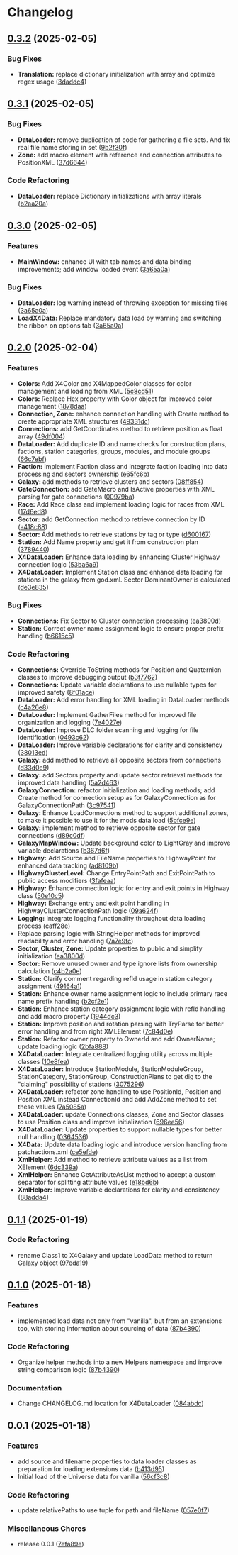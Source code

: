 # Changelog

## [0.3.2](https://github.com/chemodun/X4-UniverseEditor/compare/X4DataLoader@v0.3.1...X4DataLoader@v0.3.2) (2025-02-05)


### Bug Fixes

* **Translation:** replace dictionary initialization with array and optimize regex usage ([3daddc4](https://github.com/chemodun/X4-UniverseEditor/commit/3daddc47093a3def65af7bb1ef965d2c0147d27c))

## [0.3.1](https://github.com/chemodun/X4-UniverseEditor/compare/X4DataLoader@v0.3.0...X4DataLoader@v0.3.1) (2025-02-05)


### Bug Fixes

* **DataLoader:** remove duplication of code for gathering a file sets. And fix real file name storing in set ([9b2f30f](https://github.com/chemodun/X4-UniverseEditor/commit/9b2f30fd809a268c07987ff8fab4bc5d1d8c63e8))
* **Zone:** add macro element with reference and connection attributes to PositionXML ([37d6644](https://github.com/chemodun/X4-UniverseEditor/commit/37d6644194d77bc55c4d210f1938537b0e9a2bde))


### Code Refactoring

* **DataLoader:** replace Dictionary initializations with array literals ([b2aa20a](https://github.com/chemodun/X4-UniverseEditor/commit/b2aa20a1559edd03ed626b163c1cc180459470af))

## [0.3.0](https://github.com/chemodun/X4-UniverseEditor/compare/X4DataLoader@v0.2.0...X4DataLoader@v0.3.0) (2025-02-05)


### Features

* **MainWindow:** enhance UI with tab names and data binding improvements; add window loaded event ([3a65a0a](https://github.com/chemodun/X4-UniverseEditor/commit/3a65a0af2464a26a46ec41835f71009d6b460298))


### Bug Fixes

* **DataLoader:** log warning instead of throwing exception for missing files ([3a65a0a](https://github.com/chemodun/X4-UniverseEditor/commit/3a65a0af2464a26a46ec41835f71009d6b460298))
* **LoadX4Data:** Replace mandatory data load by warning and switching the ribbon on options tab ([3a65a0a](https://github.com/chemodun/X4-UniverseEditor/commit/3a65a0af2464a26a46ec41835f71009d6b460298))

## [0.2.0](https://github.com/chemodun/X4-UniverseEditor/compare/X4DataLoader@v0.1.1...X4DataLoader@v0.2.0) (2025-02-04)


### Features

* **Colors:** Add X4Color and X4MappedColor classes for color management and loading from XML ([5c8cd51](https://github.com/chemodun/X4-UniverseEditor/commit/5c8cd513c4ad8a0c68ed72fb5c0c7f962165bbe9))
* **Colors:** Replace Hex property with Color object for improved color management ([1878daa](https://github.com/chemodun/X4-UniverseEditor/commit/1878daae482d39782f87752ef11af1791284ec9e))
* **Connection, Zone:** enhance connection handling with Create method to create appropriate XML structures ([49331dc](https://github.com/chemodun/X4-UniverseEditor/commit/49331dc079c3b9839f153086bc9e056158d21070))
* **Connections:** add GetCoordinates method to retrieve position as float array ([49df004](https://github.com/chemodun/X4-UniverseEditor/commit/49df0040a22291ef23db5668c8efa6b8e7c19480))
* **DataLoader:** Add duplicate ID and name checks for construction plans, factions, station categories, groups, modules, and module groups ([66c7ebf](https://github.com/chemodun/X4-UniverseEditor/commit/66c7ebfa735a08a93cf3bfac72d4f690540adbbd))
* **Faction:** Implement Faction class and integrate faction loading into data processing and sectors ownership ([e65fc6b](https://github.com/chemodun/X4-UniverseEditor/commit/e65fc6bc4ff6a11216a56e47fdeb68050f5c0e32))
* **Galaxy:** add methods to retrieve clusters and sectors ([08ff854](https://github.com/chemodun/X4-UniverseEditor/commit/08ff854b2b5ddde79faf5eb2e0cb2eec2cf9e41d))
* **GateConnection:** add GateMacro and IsActive properties with XML parsing for gate connections ([00979ba](https://github.com/chemodun/X4-UniverseEditor/commit/00979ba62d7a2303b08d309736d0812344af315a))
* **Race:** Add Race class and implement loading logic for races from XML ([17d6ed8](https://github.com/chemodun/X4-UniverseEditor/commit/17d6ed8a8a88511f17265d102d133c5a3b2810c0))
* **Sector:** add GetConnection method to retrieve connection by ID ([a418c88](https://github.com/chemodun/X4-UniverseEditor/commit/a418c88c268fc3123a13d3209824033b9c351208))
* **Sector:** Add methods to retrieve stations by tag or type ([d600167](https://github.com/chemodun/X4-UniverseEditor/commit/d600167742cb9e770319c085ba72448bb42808a5))
* **Station:** Add Name property and get it from construction plan ([3789440](https://github.com/chemodun/X4-UniverseEditor/commit/37894408f2462da0455320f00a4d4450af83b9f2))
* **X4DataLoader:** Enhance data loading by enhancing  Cluster Highway connection logic ([53ba6a9](https://github.com/chemodun/X4-UniverseEditor/commit/53ba6a975215cf64759ea4780ecf558c6ac84bdf))
* **X4DataLoader:** Implement Station class and enhance data loading for stations in the galaxy from god.xml. Sector DominantOwner is calculated ([de3e835](https://github.com/chemodun/X4-UniverseEditor/commit/de3e8356377037aa1833af55796144a1e8aa8f36))


### Bug Fixes

* **Connections:** Fix Sector to Cluster connection processing ([ea3800d](https://github.com/chemodun/X4-UniverseEditor/commit/ea3800db5d65a6a0f3b9154b0617ccfe46a8a44e))
* **Station:** Correct owner name assignment logic to ensure proper prefix handling ([b6615c5](https://github.com/chemodun/X4-UniverseEditor/commit/b6615c54f0143440c5d26ad8e17a77458b5bb6da))


### Code Refactoring

* **Connections:** Override ToString methods for Position and Quaternion classes to improve debugging output ([b3f7762](https://github.com/chemodun/X4-UniverseEditor/commit/b3f7762bf9e6e69e82f05cc4282928e8ed67f57c))
* **Connections:** Update variable declarations to use nullable types for improved safety ([8f01ace](https://github.com/chemodun/X4-UniverseEditor/commit/8f01aced8da6bc61a7e32a0b6898dd4a06440b7e))
* **DataLoader:** Add error handling for XML loading in DataLoader methods ([c4a26e8](https://github.com/chemodun/X4-UniverseEditor/commit/c4a26e81a81d70bdf09cc4518094645081549291))
* **DataLoader:** Implement GatherFiles method for improved file organization and logging ([7e4027e](https://github.com/chemodun/X4-UniverseEditor/commit/7e4027e3d3741c8b608d77b57e4f2a14827d7824))
* **DataLoader:** Improve DLC folder scanning and logging for file identification ([0493c62](https://github.com/chemodun/X4-UniverseEditor/commit/0493c62f352d52ef6a3668533fd1a60d9c0c52a4))
* **DataLoader:** Improve variable declarations for clarity and consistency ([38013ed](https://github.com/chemodun/X4-UniverseEditor/commit/38013edb3f270a78e1fc93369d61d16f02dda777))
* **Galaxy:** add method to retrieve all opposite sectors from connections ([d33d0e9](https://github.com/chemodun/X4-UniverseEditor/commit/d33d0e9500e3fc425ad23ce5d8d269c31571f103))
* **Galaxy:** add Sectors property and update sector retrieval methods for improved data handling ([5a2d463](https://github.com/chemodun/X4-UniverseEditor/commit/5a2d463c4895516b71697ea93ff048d9a2cdb040))
* **GalaxyConnection:** refactor initialization and loading methods; add Create method for connection setup as for GalaxyConnection as for GalaxyConnectionPath ([3c97541](https://github.com/chemodun/X4-UniverseEditor/commit/3c97541d370fd8fca3b4acaf82ece47425c4778e))
* **Galaxy:** Enhance LoadConnections method to support additional zones, to make it possible to use it for the mods data load ([5bfce9e](https://github.com/chemodun/X4-UniverseEditor/commit/5bfce9e2c3065a52c10ba98d2e6f166ac986d491))
* **Galaxy:** implement method to retrieve opposite sector for gate connections ([d89c0df](https://github.com/chemodun/X4-UniverseEditor/commit/d89c0df4a01177b9d475a513c8ba964298dbc969))
* **GalaxyMapWindow:** Update background color to LightGray and improve variable declarations ([b367d6f](https://github.com/chemodun/X4-UniverseEditor/commit/b367d6fb94c63d227688febae18229ff8552ee96))
* **Highway:** Add Source and FileName properties to HighwayPoint for enhanced data tracking ([ad8109b](https://github.com/chemodun/X4-UniverseEditor/commit/ad8109bfcefa6f0b3c316fe099c51cadb18d7a08))
* **HighwayClusterLevel:** Change EntryPointPath and ExitPointPath to public access modifiers ([3fafeaa](https://github.com/chemodun/X4-UniverseEditor/commit/3fafeaa62470836627916fac989d479e22ce94ed))
* **Highway:** Enhance connection logic for entry and exit points in Highway class ([50e10c5](https://github.com/chemodun/X4-UniverseEditor/commit/50e10c5454ec9442e958476794724f369d7bbcbd))
* **Highway:** Exchange entry and exit point handling in HighwayClusterConnectionPath logic ([09a624f](https://github.com/chemodun/X4-UniverseEditor/commit/09a624f68d277b7b9587f63354cfb6a941fed166))
* **Logging:** Integrate logging functionality throughout data loading process ([caff28e](https://github.com/chemodun/X4-UniverseEditor/commit/caff28e3a727a11be1fa9c6d69da96c5ba33bc1a))
* Replace parsing logic with StringHelper methods for improved readability and error handling ([7a7e9fc](https://github.com/chemodun/X4-UniverseEditor/commit/7a7e9fc228e14ae3a27e8d841f021dd068eb93da))
* **Sector, Cluster, Zone:** Update properties to public and simplify initialization ([ea3800d](https://github.com/chemodun/X4-UniverseEditor/commit/ea3800db5d65a6a0f3b9154b0617ccfe46a8a44e))
* **Sector:** Remove unused owner and type ignore lists from ownership calculation ([c4b2a0e](https://github.com/chemodun/X4-UniverseEditor/commit/c4b2a0ea3c313ea766867a5899b32cdb5d8591c1))
* **Station:** Clarify comment regarding refId usage in station category assignment ([49164a1](https://github.com/chemodun/X4-UniverseEditor/commit/49164a1aee2111066ab19968ab39d98e036f423a))
* **Station:** Enhance owner name assignment logic to include primary race name prefix handling ([b2cf2e1](https://github.com/chemodun/X4-UniverseEditor/commit/b2cf2e1f79b38176e9c6cc0380f5ceebef1f9f29))
* **Station:** Enhance station category assignment logic with refId handling and add macro property ([1944dc3](https://github.com/chemodun/X4-UniverseEditor/commit/1944dc3cfd72a97074f6af2664f39eb71566c7b3))
* **Station:** Improve position and rotation parsing with TryParse for better error handling and from right XMLElement ([7c84d0e](https://github.com/chemodun/X4-UniverseEditor/commit/7c84d0e92303c012c8ff1241e69d39b1d3acfba8))
* **Station:** Refactor owner property to OwnerId and add OwnerName; update loading logic ([2bfa888](https://github.com/chemodun/X4-UniverseEditor/commit/2bfa88868e387e15cefd9775ddcacb7d8aa8dbdf))
* **X4DataLoader:** Integrate centralized logging utility across multiple classes ([10e8fea](https://github.com/chemodun/X4-UniverseEditor/commit/10e8feaf674dd3c521c7619a24f19fe5ce91e028))
* **X4DataLoader:** Introduce StationModule, StationModuleGroup, StationCategory, StationGroup, ConstructionPlans to get dig to the "claiming" possibility of stations ([3075296](https://github.com/chemodun/X4-UniverseEditor/commit/3075296c637e0e4debb6a0390b49efe7aa0c6592))
* **X4DataLoader:** refactor zone handling to use PositionId, Position and Position XML instead ConnectionId and add AddZone method to set these values ([7a5085a](https://github.com/chemodun/X4-UniverseEditor/commit/7a5085a7fbc91b65e1cb9485a16d36406e65740d))
* **X4DataLoader:** update Connections classes, Zone and Sector classes to use Position class and improve initialization ([696ee56](https://github.com/chemodun/X4-UniverseEditor/commit/696ee56d399bcd742155c8581b082f335c49cf54))
* **X4DataLoader:** Update properties to support nullable types for better null handling ([0364536](https://github.com/chemodun/X4-UniverseEditor/commit/03645364b82f98ca1915971cff0aa327f97e98c4))
* **X4Data:** Update data loading logic and introduce version handling from patchactions.xml ([ce5efde](https://github.com/chemodun/X4-UniverseEditor/commit/ce5efdeba84d62b29323ddc11844a151b6827fb3))
* **XmlHelper:** Add method to retrieve attribute values as a list from XElement ([6dc339a](https://github.com/chemodun/X4-UniverseEditor/commit/6dc339aed113395eb78406ac2e6c7437564f0baa))
* **XmlHelper:** Enhance GetAttributeAsList method to accept a custom separator for splitting attribute values ([e18bd6b](https://github.com/chemodun/X4-UniverseEditor/commit/e18bd6bfd34a09e2dee04734c79f68e9fa475cde))
* **XmlHelper:** Improve variable declarations for clarity and consistency ([88adda4](https://github.com/chemodun/X4-UniverseEditor/commit/88adda4d94866f4da3b60c3e2f19f0f6775eba08))

## [0.1.1](https://github.com/chemodun/X4-UniverseEditor/compare/X4DataLoader@v0.1.0...X4DataLoader@v0.1.1) (2025-01-19)


### Code Refactoring

* rename Class1 to X4Galaxy and update LoadData method to return Galaxy object ([97eda19](https://github.com/chemodun/X4-UniverseEditor/commit/97eda1922194f98ca09979e5698c6607d4843c4b))

## [0.1.0](https://github.com/chemodun/X4-UniverseEditor/compare/X4DataLoader@v0.0.1...X4DataLoader@v0.1.0) (2025-01-18)


### Features

* implemented load data not only from "vanilla", but from an extensions too, with storing information about sourcing of data ([87b4390](https://github.com/chemodun/X4-UniverseEditor/commit/87b4390125b57f12c117588c66b92b6ea959310a))


### Code Refactoring

* Organize helper methods into a new Helpers namespace and improve string comparison logic ([87b4390](https://github.com/chemodun/X4-UniverseEditor/commit/87b4390125b57f12c117588c66b92b6ea959310a))


### Documentation

* Change CHANGELOG.md location for X4DataLoader ([084abdc](https://github.com/chemodun/X4-UniverseEditor/commit/084abdce0bb14916d3c86dd70cda8b2475e100cf))

## 0.0.1 (2025-01-18)


### Features

* add source and filename properties to data loader classes as preparation for loading extensions data ([b413d95](https://github.com/chemodun/X4-UniverseEditor/commit/b413d95a36575d3253506426434f95df8c7f61b4))
* Initial load of the Universe data for vanilla ([56cf3c8](https://github.com/chemodun/X4-UniverseEditor/commit/56cf3c894a58c2899f58cd01b84e02ce60d1bfdb))


### Code Refactoring

* update relativePaths to use tuple for path and fileName ([057e0f7](https://github.com/chemodun/X4-UniverseEditor/commit/057e0f7f3883722146ec26bb761c25e1a75e5154))


### Miscellaneous Chores

* release 0.0.1 ([7efa89e](https://github.com/chemodun/X4-UniverseEditor/commit/7efa89e5fefe14be0435dd40d1539eaee93c5070))
